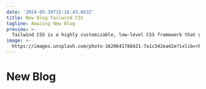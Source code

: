 ```yaml
---
date: '2024-05-30T15:16:43.063Z'
title: New Blog Tailwind CSS
tagline: Amazing New Blog
preview: >-
  Tailwind CSS is a highly customizable, low-level CSS framework that gives you the building blocks to create unique and beautiful user interfaces. It provides utility classes that can be easily combined to create complex designs without writing custom CSS. With Tailwind, you can rapidly prototype and build modern websites and applications.
image: >-
  https://images.unsplash.com/photo-1620641788421-7a1c342ea42e?ixlib=rb-1.2.1&ixid=MnwxMjA3fDB8MHxwaG90by1wYWdlfHx8fGVufDB8fHx8&auto=format&fit=crop&w=1074&q=80
---
```

# New Blog

